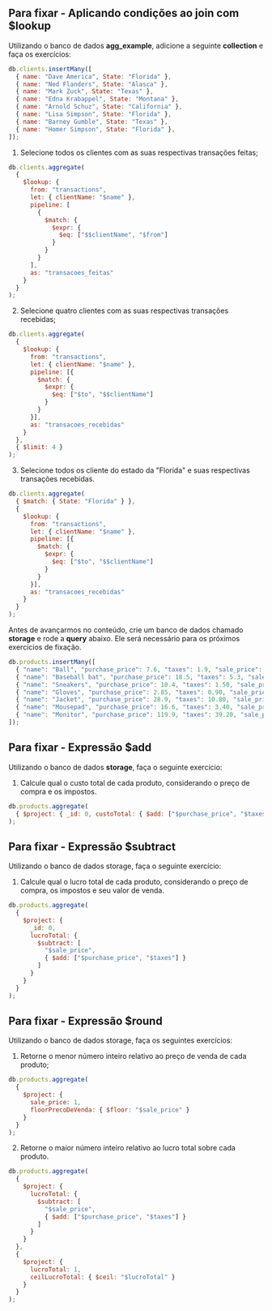 ## Para fixar - Aplicando condições ao join com $lookup

Utilizando o banco de dados **agg_example**, adicione a seguinte **collection** e faça os exercícios:

```javascript
db.clients.insertMany([
  { name: "Dave America", State: "Florida" },
  { name: "Ned Flanders", State: "Alasca" },
  { name: "Mark Zuck", State: "Texas" },
  { name: "Edna Krabappel", State: "Montana" },
  { name: "Arnold Schuz", State: "California" },
  { name: "Lisa Simpson", State: "Florida" },
  { name: "Barney Gumble", State: "Texas" },
  { name: "Homer Simpson", State: "Florida" },
]);
```

1. Selecione todos os clientes com as suas respectivas transações feitas;

```javascript
db.clients.aggregate(
  {
    $lookup: {
      from: "transactions",
      let: { clientName: "$name" },
      pipeline: [
        {
          $match: {
            $expr: {
              $eq: ["$$clientName", "$from"]
            }
          }
        }
      ],
      as: "transacoes_feitas"
    }
  }
);
```

2. Selecione quatro clientes com as suas respectivas transações recebidas;

```javascript
db.clients.aggregate(
  {
    $lookup: {
      from: "transactions",
      let: { clientName: "$name" },
      pipeline: [{
        $match: {
          $expr: {
            $eq: ["$to", "$$clientName"]
          }
        }
      }],
      as: "transacoes_recebidas"
    }
  },
  { $limit: 4 }
);
```

3. Selecione todos os cliente do estado da "Florida" e suas respectivas transações recebidas.

```javascript
db.clients.aggregate(
  { $match: { State: "Florida" } },
  {
    $lookup: {
      from: "transactions",
      let: { clientName: "$name" },
      pipeline: [{
        $match: {
          $expr: {
            $eq: ["$to", "$$clientName"]
          }
        }
      }],
      as: "transacoes_recebidas"
    }
  }
);
```

Antes de avançarmos no conteúdo, crie um banco de dados chamado **storage** e rode a **query** abaixo. Ele será necessário para os próximos exercícios de fixação.

```javascript
db.products.insertMany([
  { "name": "Ball", "purchase_price": 7.6, "taxes": 1.9, "sale_price": 12.5, "quantity": 5 },
  { "name": "Baseball bat", "purchase_price": 18.5, "taxes": 5.3, "sale_price": 39.9, "quantity": 12 },
  { "name": "Sneakers", "purchase_price": 10.4, "taxes": 1.50, "sale_price": 14.9, "quantity": 3 },
  { "name": "Gloves", "purchase_price": 2.85, "taxes": 0.90, "sale_price": 5.70, "quantity": 34 },
  { "name": "Jacket", "purchase_price": 28.9, "taxes": 10.80, "sale_price": 59.9, "quantity": 20 },
  { "name": "Mousepad", "purchase_price": 16.6, "taxes": 3.40, "sale_price": 29.9, "quantity": 8 },
  { "name": "Monitor", "purchase_price": 119.9, "taxes": 39.20, "sale_price": 240.6, "quantity": 11 },
]);
```

## Para fixar - Expressão $add

Utilizando o banco de dados **storage**, faça o seguinte exercício:

1. Calcule qual o custo total de cada produto, considerando o preço de compra e os impostos.

```javascript
db.products.aggregate(
  { $project: { _id: 0, custoTotal: { $add: ["$purchase_price", "$taxes"] } } }
);
```

## Para fixar - Expressão $subtract

Utilizando o banco de dados storage, faça o seguinte exercício:

1. Calcule qual o lucro total de cada produto, considerando o preço de compra, os impostos e seu valor de venda.

```javascript
db.products.aggregate(
  {
    $project: {
      _id: 0,
      lucroTotal: {
        $subtract: [
          "$sale_price",
          { $add: ["$purchase_price", "$taxes"] }
        ]
      }
    }
  }
);
```

## Para fixar - Expressão $round

Utilizando o banco de dados storage, faça os seguintes exercícios:

1. Retorne o menor número inteiro relativo ao preço de venda de cada produto;

```javascript
db.products.aggregate(
  { 
    $project: {
      sale_price: 1,
      floorPrecoDeVenda: { $floor: "$sale_price" }
    }
  }
);
```

2. Retorne o maior número inteiro relativo ao lucro total sobre cada produto.

```javascript
db.products.aggregate(
  {
    $project: {
      lucroTotal: {
        $subtract: [
          "$sale_price",
          { $add: ["$purchase_price", "$taxes"] }
        ]
      }
    }
  },
  {
    $project: {
      lucroTotal: 1,
      ceilLucroTotal: { $ceil: "$lucroTotal" }
    }
  }
);
```
